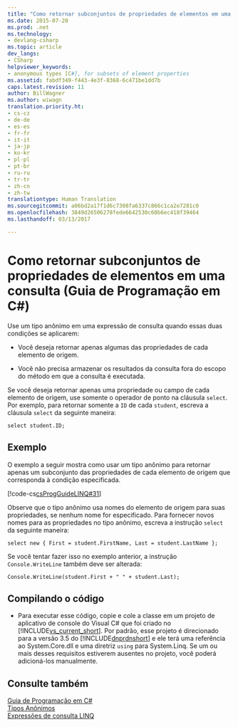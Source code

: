 ```yaml
---
title: "Como retornar subconjuntos de propriedades de elementos em uma consulta (Guia de programação em C#) | Microsoft Docs"
ms.date: 2015-07-20
ms.prod: .net
ms.technology:
- devlang-csharp
ms.topic: article
dev_langs:
- CSharp
helpviewer_keywords:
- anonymous types [C#], for subsets of element properties
ms.assetid: fabdf349-f443-4e3f-8368-6c471be1dd7b
caps.latest.revision: 11
author: BillWagner
ms.author: wiwagn
translation.priority.ht:
- cs-cz
- de-de
- es-es
- fr-fr
- it-it
- ja-jp
- ko-kr
- pl-pl
- pt-br
- ru-ru
- tr-tr
- zh-cn
- zh-tw
translationtype: Human Translation
ms.sourcegitcommit: a06bd2a17f1d6c7308fa6337c866c1ca2e7281c0
ms.openlocfilehash: 3849d26506278fede6642530c60b6ec418f39464
ms.lasthandoff: 03/13/2017

---
```

# <a name="how-to-return-subsets-of-element-properties-in-a-query-c-programming-guide"></a>Como retornar subconjuntos de propriedades de elementos em uma consulta (Guia de Programação em C#)
Use um tipo anônimo em uma expressão de consulta quando essas duas condições se aplicarem:  
  
-   Você deseja retornar apenas algumas das propriedades de cada elemento de origem.  
  
-   Você não precisa armazenar os resultados da consulta fora do escopo do método em que a consulta é executada.  
  
 Se você deseja retornar apenas uma propriedade ou campo de cada elemento de origem, use somente o operador de ponto na cláusula `select`. Por exemplo, para retornar somente a `ID` de cada `student`, escreva a cláusula `select` da seguinte maneira:  
  
```  
select student.ID;  
```  
  
## <a name="example"></a>Exemplo  
 O exemplo a seguir mostra como usar um tipo anônimo para retornar apenas um subconjunto das propriedades de cada elemento de origem que corresponda à condição especificada.  
  
 [!code-cs[csProgGuideLINQ#31](../../../csharp/programming-guide/arrays/codesnippet/CSharp/how-to-return-subsets-of-element-properties-in-a-query_1.cs)]  
  
 Observe que o tipo anônimo usa nomes do elemento de origem para suas propriedades, se nenhum nome for especificado. Para fornecer novos nomes para as propriedades no tipo anônimo, escreva a instrução `select` da seguinte maneira:  
  
```  
select new { First = student.FirstName, Last = student.LastName };  
```  
  
 Se você tentar fazer isso no exemplo anterior, a instrução `Console.WriteLine` também deve ser alterada:  
  
```  
Console.WriteLine(student.First + " " + student.Last);  
```  
  
## <a name="compiling-the-code"></a>Compilando o código  
  
-   Para executar esse código, copie e cole a classe em um projeto de aplicativo de console do Visual C# que foi criado no [!INCLUDE[vs_current_short](../../../csharp/programming-guide/classes-and-structs/includes/vs_current_short_md.md)]. Por padrão, esse projeto é direcionado para a versão 3.5 do [!INCLUDE[dnprdnshort](../../../csharp/getting-started/includes/dnprdnshort_md.md)] e ele terá uma referência ao System.Core.dll e uma diretriz `using` para System.Linq. Se um ou mais desses requisitos estiverem ausentes no projeto, você poderá adicioná-los manualmente.   
  
## <a name="see-also"></a>Consulte também  
 [Guia de Programação em C#](../../../csharp/programming-guide/index.md)   
 [Tipos Anônimos](../../../csharp/programming-guide/classes-and-structs/anonymous-types.md)   
 [Expressões de consulta LINQ](../../../csharp/programming-guide/linq-query-expressions/index.md)
